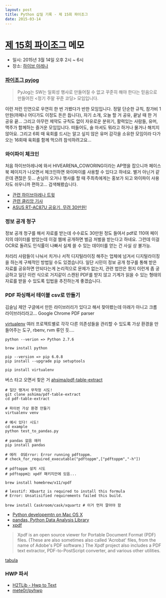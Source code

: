 ```yaml
---
layout: post
title: Python 삽질 기록 - 제 15회 파이조그
date: 2015-03-14
---
```



# [제 15회 파이조그](https://www.facebook.com/events/935777023122569/) 메모

- 일시: 2015년 3월 14일 오후 2시 ~ 6시
- 장소: [하이브 아레나](https://www.facebook.com/hivearena)

### [파이조그 pyjog](https://www.facebook.com/pyjog)
>PyJog는 
>SW는 일회성 행사로 만들어질 수 없고
>꾸준히 해야 한다는 믿음으로 만들어진
><정기 주말 꾸준 코딩> 모임입니다.

이런 저런 인연으로 우연히 한 번 가봤다가 반한 모임입니다. 정말 단순한 규칙, 참가비 1만원(까페나 어디가도 이정도 돈은 듭니다), 자기 소개, 오늘 할 거 공유, 끝날 때 한 거 공유 끝... 그리고 아무런 제약도 규칙도 없이 자유로운 분위기, 활력있는 사람들, 유머,맥주가 함께하는 즐거운 모임입니다. 떠들어도, 술 마셔도 뭐라고 하거나 물거나 해치지 않아요. 그리고 6회 때 육회를 드시는 알고 싶지 않은 유머 감각을 소유한 모임이라 다가오는 16회때 육회를 함께 먹으려 참석하려고요...

<!--break-->

### 와이파이 체크인

처음 하이브아레나에 와서 HIVEARENA_COWORING이라는 AP명을 잡으니까 페이스북 페이지가 나오면서 체크인하면 와이파이를 사용할 수 있다고 하네요. 별거 아닌거 같은데 괜찮은 듯... 손님이 오거나 행사를 할 때 주최측에게는 홍보가 되고 와이파이 사용자도 쉬우니까 편하고... 검색해봤습니다.

- [관련 하이브아레나 트윗](https://twitter.com/hivearena/status/563533699892133888)
- [관련 클리앙 기사](http://www.clien.net/cs2/bbs/board.php?bo_table=news&wr_id=1901380)
- [ASUS RT-AC87U 공유기, 무려 30만원!](http://www.kbench.com/node/141537)

### 정보 공개 청구

정보 공개 청구를 해서 자료를 받는데 수수료도 30만원 정도 들여서 pdf로 110여 페이지의 데이터를 받았는데 이걸 웹에 공개하면 벌금 처벌을 받는다고 하네요. 그런데 이걸 OCR로 돌려도 인식률이 나빠서 실제 쓸 수 있는 데이터를 얻는 건 사실 상 불가능. 

차리리 사람들이 나눠서 치거나 서적 디지털라이징 해주는 업체에 넘겨서 디지털라이징을 하는게 구체적인 방법일 수도 있겠습니다. 일단 시민이 정보 공개 청구를 통해 받은 자료를 공유하면 안되다는게 논리적으로 문제가 없는지, 관련 법안은 뭔지 이런게 좀 궁금하고 일단 이런 식으로 거지같이 스캔된 PDF를 받지 않고 기계가 읽을 수 있는 형태의 자료를 받을 수 있도록 입법을 추진하는게 좋겠습니다.

### PDF 파싱해서 테이블 csv로 만들기

김슬님 제안 구글에서 만든 라이브러리가 있다고 해서 찾아봤는데 아래가 아니고 크롬 라이브러리라고... Google Chrome PDF parser


[virtualenv](http://docs.python-guide.org/en/latest/dev/virtualenvs/)
여러 프로젝트별로 각각 다른 의존성들을 관리할 수 있도록 가상 환경을 만들어주는 도구, rbenv, rvm 류인 듯....


```
python --verion => Python 2.7.6

brew install python

pip --version => pip 6.0.8
pip install --upgrade pip setuptools

pip install virtualenv

```

버스 타고 오면서 찾은 거 [ahsima/pdf-table-extract](https://github.com/ashima/pdf-table-extract)

```
# 일단 땡겨서 무작정 시도!
git clone ashima/pdf-table-extract
cd pdf-table-extract

# 파이썬 가상 환경 만들기
virtualenv venv

# 예시 있다! 시도!
cd example
python test_to_pandas.py

# pandas 없음 에러
pip install pandas

# 에러  OSError: Error running pdftoppm.
# check_for_required_executable("pdftoppm",["pdftoppm","-h"])

# pdftoppm 설치 시도
# pdftoppm는 xpdf 패키지안에 있음...

brew install homebrew/x11/xpdf

# lesstif: XQuartz is required to install this formula 
# Error: Unsatisified requirements failed this build.

brew install Caskroom/cask/xquartz # 이거 먼저 깔아야 함
```

- [Python developemtn on Mac OS X](http://hackercodex.com/guide/python-development-environment-on-mac-osx/)
- [pandas, Python Data Analysis Library](http://pandas.pydata.org)
- [xpdf](http://www.foolabs.com/xpdf/about.html)

> Xpdf is an open source viewer for Portable Document Format (PDF) files. (These are also sometimes also called 'Acrobat' files, from the name of Adobe's PDF software.) The Xpdf project also includes a PDF text extractor, PDF-to-PostScript converter, and various other utilities.

[tabula](http://tabula.technology)

### HWP 파서

- [H2TLib - Hwp to Text](https://sites.google.com/site/h2tlib/)
- [mete0r/pyhwp](https://github.com/mete0r/pyhwp)
